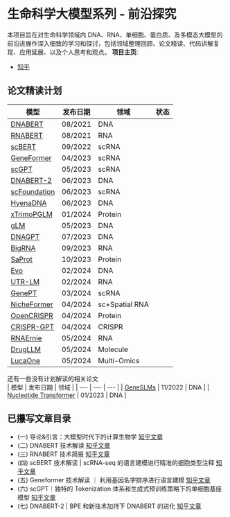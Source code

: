 # 生命科学大模型系列 - 前沿探究

本项目旨在对生命科学领域内 DNA、RNA、单细胞、蛋白质、及多模态大模型的前沿进展作深入细致的学习和探讨，包括领域整理回顾、论文精读、代码讲解复现、应用延展、以及个人思考和观点。
**项目主页**: 
- [知乎](https://www.zhihu.com/column/c_1766789616634736640)


## 论文精读计划

| 模型 | 发布日期 | 领域 | 状态 |
| --- | --- | --- | --- |
| [DNABERT](https://academic.oup.com/bioinformatics/article/37/15/2112/6128680) | 08/2021 | DNA |
| [RNABERT](https://academic.oup.com/nargab/article/4/1/lqac012/6534363) | 08/2021 | RNA |
| [scBERT](https://www.nature.com/articles/s42256-022-00534-z) | 09/2022 | scRNA |
| [GeneFormer](https://www.nature.com/articles/s41586-023-06139-9) | 04/2023 | scRNA |
| [scGPT](https://www.nature.com/articles/s41592-024-02201-0) | 05/2023 | scRNA |
| [DNABERT-2](https://arxiv.org/abs/2306.15006) | 06/2023 | DNA |
| [scFoundation](https://www.biorxiv.org/content/10.1101/2023.05.29.542705v4) | 06/2023 | scRNA |
| [HyenaDNA](https://arxiv.org/abs/2306.15794) | 06/2023 | DNA |
| [xTrimoPGLM](https://arxiv.org/abs/2401.06199) | 01/2024 | Protein |
| [gLM](https://www.nature.com/articles/s41467-024-46947-9) | 05/2023 | DNA |
| [DNAGPT](https://arxiv.org/abs/2307.05628) | 07/2023 | DNA |
| [BigRNA](https://www.biorxiv.org/content/10.1101/2023.09.20.558508v1) | 09/2023 | RNA |
| [SaProt](https://www.biorxiv.org/content/10.1101/2023.10.01.560349v2) | 10/2023 | Protein |
| [Evo](https://www.biorxiv.org/content/10.1101/2024.02.27.582234v2) | 02/2024 | DNA |
| [UTR-LM](https://www.nature.com/articles/s42256-024-00823-9) | 02/2024 | RNA |
| [GenePT](https://www.biorxiv.org/content/10.1101/2023.10.16.562533v2) | 03/2024 | scRNA |
| [NicheFormer](https://www.biorxiv.org/content/10.1101/2024.04.15.589472v1) | 04/2024 | sc+Spatial RNA |
| [OpenCRISPR](https://www.biorxiv.org/content/10.1101/2024.04.22.590591v1) | 04/2024 | Protein |
| [CRISPR-GPT](https://arxiv.org/abs/2404.18021) | 04/2024 | CRISPR |
| [RNAErnie](https://www.nature.com/articles/s42256-024-00836-4) | 05/2024 | RNA |
| [DrugLLM](https://arxiv.org/abs/2405.06690) | 05/2024 | Molecule |
| [LucaOne](https://www.biorxiv.org/content/10.1101/2024.05.10.592927v1) | 05/2024 | Multi-Omics |


还有一些没有计划解读的相关论文  
| 模型 | 发布日期 | 领域 |
| --- | --- | --- |
| [GeneSLMs](https://www.biorxiv.org/content/10.1101/2022.10.10.511571v2) | 11/2022 | DNA |
| [Nucleotide Transformer](https://www.biorxiv.org/content/10.1101/2023.01.11.523679v3) | 01/2023 | DNA |


## 已攥写文章目录
- (一) 导论&引言：大模型时代下的计算生物学 [知乎文章](https://zhuanlan.zhihu.com/p/694454155)
- (二) DNABERT 技术解读 [知乎文章](https://zhuanlan.zhihu.com/p/695657992)
- (三) RNABERT 技术简报 [知乎文章](https://zhuanlan.zhihu.com/p/696708056)
- (四) scBERT 技术解读 | scRNA-seq 的语言建模进行精准的细胞类型注释 [知乎文章](https://zhuanlan.zhihu.com/p/698575648)
- (五) Geneformer 技术解读 ｜ 利用基因名字排序进行语言建模 [知乎文章](https://zhuanlan.zhihu.com/p/700679229)
- (六) scGPT｜独特的 Tokenization 体系和生成式预训练策略下的单细胞基座模型 [知乎文章](https://zhuanlan.zhihu.com/p/702698466)
- (七) DNABERT-2 | BPE 和新技术加持下 DNABERT 的进化 [知乎文章]()
